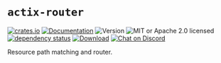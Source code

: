 # `actix-router`

<!-- prettier-ignore-start -->

[![crates.io](https://img.shields.io/crates/v/actix-router?label=latest)](https://crates.io/crates/actix-router)
[![Documentation](https://docs.rs/actix-router/badge.svg?version=0.5.3)](https://docs.rs/actix-router/0.5.3)
![Version](https://img.shields.io/badge/rustc-1.72+-ab6000.svg)
![MIT or Apache 2.0 licensed](https://img.shields.io/crates/l/actix-router.svg)
<br />
[![dependency status](https://deps.rs/crate/actix-router/0.5.3/status.svg)](https://deps.rs/crate/actix-router/0.5.3)
[![Download](https://img.shields.io/crates/d/actix-router.svg)](https://crates.io/crates/actix-router)
[![Chat on Discord](https://img.shields.io/discord/771444961383153695?label=chat&logo=discord)](https://discord.gg/NWpN5mmg3x)

<!-- prettier-ignore-end -->

<!-- cargo-rdme start -->

Resource path matching and router.

<!-- cargo-rdme end -->
